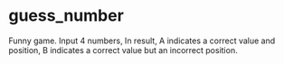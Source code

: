 # guess_number
Funny game.
Input 4 numbers, In result, A indicates a correct value and position, B indicates a correct value but an incorrect position.
